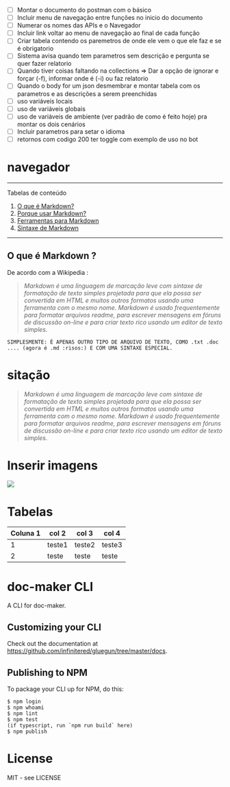 - [ ] Montar o documento do postman com o básico
- [ ] Incluir menu de navegação entre funções no inicio do documento
- [ ] Numerar os nomes das APIs e o Navegador
- [ ] Incluir link voltar ao menu de navegação ao final de cada função
- [ ] Criar tabela contendo os paremetros de onde ele vem o que ele faz e se é obrigatorio
- [ ] Sistema avisa quando tem parametros sem descrição e pergunta se quer fazer relatorio
- [ ] Quando tiver coisas faltando na collections => Dar a opção de ignorar e forçar (-f), informar onde é (-i) ou faz relatorio
- [ ] Quando o body for um json desmembrar e montar tabela com os parametros e as descrições a serem preenchidas
- [ ] uso variáveis locais
- [ ] uso de variáveis globais
- [ ] uso de variáveis de ambiente (ver padrão de como é feito hoje) pra montar os dois cenários
- [ ] Incluir parametros para setar o idioma
- [ ] retornos com codigo 200 ter toggle com exemplo de uso no bot

# navegador

*******
Tabelas de conteúdo 
 1. [O que é Markdown?](#whatismarkdown)
 2. [Porque usar Markdown?](#why)
 3. [Ferramentas para Markdown](#tools)
 4. [Sintaxe de Markdown](#syntax)

*******

<div id='whatismarkdown'/>  

## O que é Markdown ?  
De acordo com a Wikipedia :  

  >*Markdown é uma linguagem de marcação leve com sintaxe de formatação de texto simples projetada para que ela possa ser convertida em HTML e muitos outros formatos usando uma ferramenta com o mesmo nome. Markdown é usado frequentemente para formatar arquivos readme, para escrever mensagens em fóruns de discussão on-line e para criar texto rico usando um editor de texto simples.*   


`SIMPLESMENTE: É APENAS OUTRO TIPO DE ARQUIVO DE TEXTO, COMO .txt .doc .... (agora é .md :risos:) E COM UMA SINTAXE ESPECIAL.`  
<div id='why'/>  






# sitação 


  >*Markdown é uma linguagem de marcação leve com sintaxe de formatação de texto simples projetada para que ela possa ser convertida em HTML e muitos outros formatos usando uma ferramenta com o mesmo nome. Markdown é usado frequentemente para formatar arquivos readme, para escrever mensagens em fóruns de discussão on-line e para criar texto rico usando um editor de texto simples.*   

# Inserir imagens 
![](http://i.imgur.com/IMTN5cy.png)  

# Tabelas
Coluna 1 | col 2 | col 3 | col 4
---|---|---|---
1| teste1|teste2|teste3
2|teste|teste|teste

# doc-maker CLI

A CLI for doc-maker.

## Customizing your CLI

Check out the documentation at https://github.com/infinitered/gluegun/tree/master/docs.

## Publishing to NPM

To package your CLI up for NPM, do this:

```shell
$ npm login
$ npm whoami
$ npm lint
$ npm test
(if typescript, run `npm run build` here)
$ npm publish
```

# License

MIT - see LICENSE

